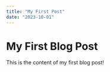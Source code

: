 ```yaml
---
title: "My First Post"
date: "2023-10-01"
---
```


# My First Blog Post

This is the content of my first blog post!
